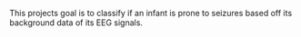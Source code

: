 This projects goal is to classify if an infant is prone to seizures based off its background data of its EEG signals.
